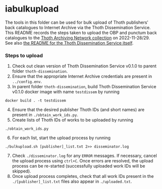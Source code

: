 # iabulkupload
The tools in this folder can be used for bulk upload of Thoth publishers' back catalogues to Internet Archive via the Thoth Dissemination Service.
This README records the steps taken to upload the OBP and punctum back catalogues to the [Thoth Archiving Network collection](https://archive.org/details/thoth-archiving-network) on 2022-11-28/29.
See also [the README for the Thoth Dissemination Service itself](https://github.com/thoth-pub/thoth-dissemination/blob/v0.1.0/README.md).

### Steps to upload
1. Check out clean version of Thoth Dissemination Service v0.1.0 to parent folder `thoth-dissemination`.
2. Ensure that the appropriate Internet Archive credentials are present in `../config.env`.
3. In parent folder `thoth-dissemination`, build Thoth Dissemination Service v0.1.0 docker image with name `testdissem` by running
```
docker build . -t testdissem
```
4. Ensure that the desired publisher Thoth IDs (and short names) are present in `./obtain_work_ids.py`.
5. Create lists of Thoth IDs of works to be uploaded by running
```
./obtain_work_ids.py
```
6. For each list, start the upload process by running
```
./bulkupload.sh [publisher]_list.txt 2>> disseminator.log
```
7. Check `./disseminator.log` for any `ERROR` messages. If necessary, cancel the upload process using `ctrl+C`. Once errors are resolved, the upload process can be re-started (successfully uploaded work IDs will be skipped).
8. Once upload process completes, check that all work IDs present in the `./[publisher]_list.txt` files also appear in `./uploaded.txt`.